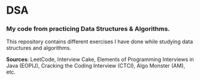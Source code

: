 # DSA
### My code from practicing Data Structures &amp; Algorithms.

This repository contains different exercises I have done while studying data structures and algorithms.

**Sources**: LeetCode, Interview Cake, Elements of Programming Interviews in Java (EOPIJ), Cracking the Coding Interview (CTCI), Algo Monster (AM), etc.
